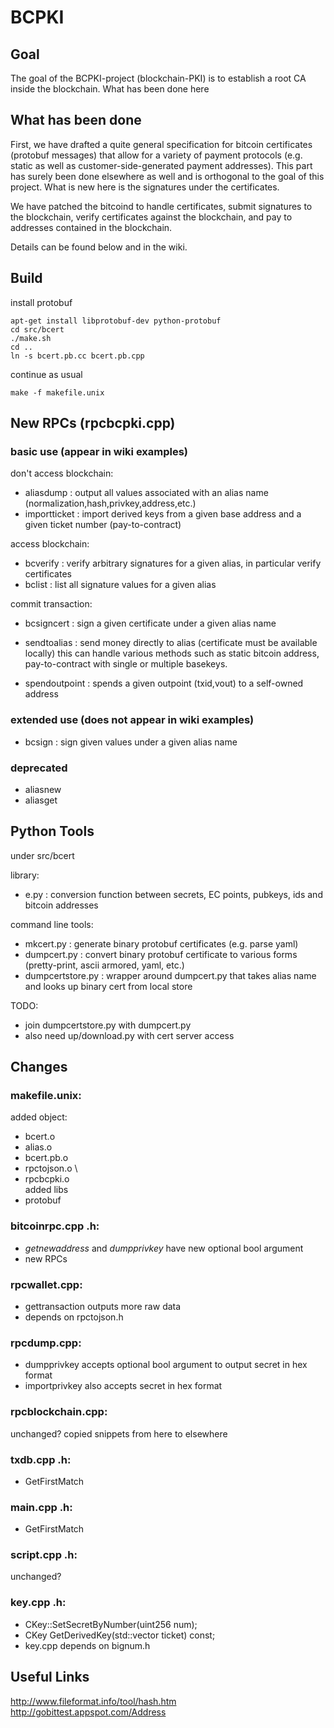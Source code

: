 # BCPKI

## Goal

The goal of the BCPKI-project (blockchain-PKI) is to establish a root CA inside the blockchain.
What has been done here

## What has been done

First, we have drafted a quite general specification for bitcoin certificates (protobuf messages) that allow for a variety of payment protocols (e.g. static as well as customer-side-generated payment addresses). This part has surely been done elsewhere as well and is orthogonal to the goal of this project. What is new here is the signatures under the certificates.

We have patched the bitcoind to handle certificates, submit signatures to the blockchain, verify certificates against the blockchain, and pay to addresses contained in the blockchain.

Details can be found below and in the wiki.

## Build

install protobuf
```
apt-get install libprotobuf-dev python-protobuf
cd src/bcert
./make.sh
cd ..
ln -s bcert.pb.cc bcert.pb.cpp
```
continue as usual
```
make -f makefile.unix 
```

## New RPCs (rpcbcpki.cpp)

### basic use (appear in wiki examples)

don't access blockchain:
- aliasdump : output all values associated with an alias name (normalization,hash,privkey,address,etc.)
- importticket : import derived keys from a given base address and a given ticket number (pay-to-contract)

access blockchain:
- bcverify : verify arbitrary signatures for a given alias, in particular verify certificates
- bclist : list all signature values for a given alias

commit transaction:
- bcsigncert : sign a given certificate under a given alias name 

- sendtoalias : send money directly to alias (certificate must be available locally)
    this can handle various methods such as static bitcoin address, pay-to-contract with single or multiple basekeys. 
- spendoutpoint : spends a given outpoint (txid,vout) to a self-owned address 

### extended use (does not appear in wiki examples)
- bcsign : sign given values under a given alias name 

### deprecated

- aliasnew
- aliasget

## Python Tools

under src/bcert

library:
- e.py : conversion function between secrets, EC points, pubkeys, ids and bitcoin addresses

command line tools:
- mkcert.py : generate binary protobuf certificates (e.g. parse yaml)
- dumpcert.py : convert binary protobuf certificate to various forms (pretty-print, ascii armored, yaml, etc.)
- dumpcertstore.py : wrapper around dumpcert.py that takes alias name and looks up binary cert from local store 

TODO:
- join dumpcertstore.py with dumpcert.py
- also need up/download.py with cert server access

## Changes

### makefile.unix:
 added object:
  - bcert.o
  - alias.o
  - bcert.pb.o
  - rpctojson.o \
  - rpcbcpki.o \
 added libs 
  - protobuf

### bitcoinrpc.cpp .h:
 - _getnewaddress_ and _dumpprivkey_ have new optional bool argument
 - new RPCs

### rpcwallet.cpp: 
 - gettransaction outputs more raw data
 - depends on rpctojson.h

### rpcdump.cpp: 
 - dumpprivkey accepts optional bool argument to output secret in hex format
 - importprivkey also accepts secret in hex format  

### rpcblockchain.cpp: 
  unchanged? copied snippets from here to elsewhere

### txdb.cpp .h: 
 - GetFirstMatch

### main.cpp .h:
 - GetFirstMatch
 
### script.cpp .h:
 unchanged?

### key.cpp .h:
 - CKey::SetSecretByNumber(uint256 num); 
 - CKey GetDerivedKey(std::vector<unsigned char> ticket) const;
 - key.cpp depends on bignum.h

## Useful Links

http://www.fileformat.info/tool/hash.htm
http://gobittest.appspot.com/Address
